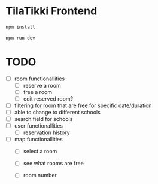 # TilaTikki Frontend

```sh
npm install

npm run dev
```

# TODO
- [ ] room functionallities
    - [ ] reserve a room
    - [ ] free a room
    - [ ] edit reserved room?
- [ ] filtering for room that are free for specific date/duration
- [ ] able to change to different schools
- [ ] search field for schools
- [ ] user functionallities
    - [ ] reservation history
- [ ] map functionallities
    - [ ] select a room
    - [ ] see what rooms are free
    - [ ] room number



